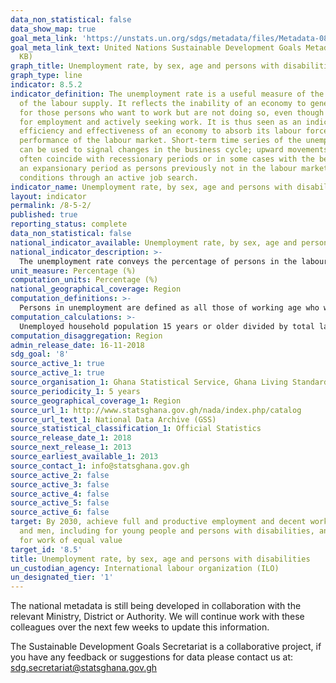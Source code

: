 ```yaml
---
data_non_statistical: false
data_show_map: true
goal_meta_link: 'https://unstats.un.org/sdgs/metadata/files/Metadata-08-05-02.pdf '
goal_meta_link_text: United Nations Sustainable Development Goals Metadata (PDF 383
  KB)
graph_title: Unemployment rate, by sex, age and persons with disabilities
graph_type: line
indicator: 8.5.2
indicator_definition: The unemployment rate is a useful measure of the underutilization
  of the labour supply. It reflects the inability of an economy to generate employment
  for those persons who want to work but are not doing so, even though they are available
  for employment and actively seeking work. It is thus seen as an indicator of the
  efficiency and effectiveness of an economy to absorb its labour force and of the
  performance of the labour market. Short-term time series of the unemployment rate
  can be used to signal changes in the business cycle; upward movements in the indicator
  often coincide with recessionary periods or in some cases with the beginning of
  an expansionary period as persons previously not in the labour market begin to test
  conditions through an active job search.
indicator_name: Unemployment rate, by sex, age and persons with disabilities
layout: indicator
permalink: /8-5-2/
published: true
reporting_status: complete
data_non_statistical: false
national_indicator_available: Unemployment rate, by sex, age and persons with disabilities
national_indicator_description: >-
  The unemployment rate conveys the percentage of persons in the labour force who are unemployed.
unit_measure: Percentage (%)
computation_units: Percentage (%)
national_geographical_coverage: Region
computation_definitions: >-
  Persons in unemployment are defined as all those of working age who were not in employment, carried out activities to seek employment during a specified recent period and were currently available to take up employment given a job opportunity (official definition of unemployment)
computation_calculations: >-
  Unemployed household population 15 years or older divided by total labour force 15 years or older and multiplied by 100
computation_disaggregation: Region
admin_release_date: 16-11-2018	
sdg_goal: '8'
source_active_1: true
source_active_1: true
source_organisation_1: Ghana Statistical Service, Ghana Living Standards Survey, 2017
source_periodicity_1: 5 years 
source_geographical_coverage_1: Region
source_url_1: http://www.statsghana.gov.gh/nada/index.php/catalog
source_url_text_1: National Data Archive (GSS)
source_statistical_classification_1: Official Statistics
source_release_date_1: 2018
source_next_release_1: 2013
source_earliest_available_1: 2013
source_contact_1: info@statsghana.gov.gh
source_active_2: false
source_active_3: false
source_active_4: false
source_active_5: false
source_active_6: false
target: By 2030, achieve full and productive employment and decent work for all women
  and men, including for young people and persons with disabilities, and equal pay
  for work of equal value
target_id: '8.5'
title: Unemployment rate, by sex, age and persons with disabilities
un_custodian_agency: International labour organization (ILO)
un_designated_tier: '1'
---
```

The national metadata is still being developed in collaboration with the relevant Ministry, District or Authority.  We will continue work with these colleagues over the next few weeks to update this information.

The Sustainable Development Goals Secretariat is a collaborative project, if you have any feedback or suggestions for data please contact us at: sdg.secretariat@statsghana.gov.gh

